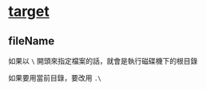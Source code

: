 # [target](https://github.com/nlog/NLog/wiki/File-target)

## fileName

如果以 `\` 開頭來指定檔案的話，就會是執行磁碟機下的根目錄

如果要用當前目錄，要改用 `.\`
